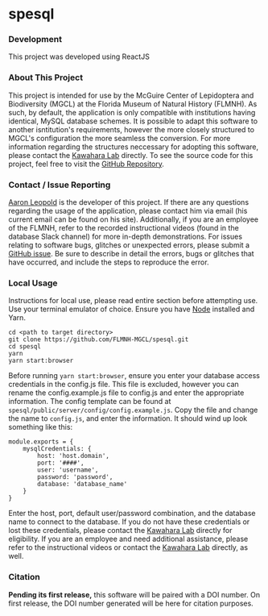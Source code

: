 # spesql

### Development

This project was developed using ReactJS

### About This Project

This project is intended for use by the McGuire Center of Lepidoptera and Biodiversity (MGCL) at the Florida Museum of Natural History (FLMNH). As such, by default, the
application is only compatible with institutions having identical, MySQL database schemes. It is possible to adapt this software to another isntitution's requirements,
however the more closely structured to MGCL's configuration the more seamless the conversion. For more information regarding the structures neccessary for adopting this software,
please contact the <a href='https://www.floridamuseum.ufl.edu/kawahara-lab/contact/' target='_blank'>Kawahara Lab</a> directly. To see the source code for this project, feel free
to visit the <a href='https://github.com/FLMNH-MGCL/Database-App' target='_blank'>GitHub Repository</a>.

### Contact / Issue Reporting

<a href='http://www.aaronbleopold.com' target="_blank">Aaron Leopold</a> is the developer of this project. If there are any questions regarding the usage of the application, please contact him via email (his current email can be found on his site). Additionally, if you are an employee of the FLMNH, refer to the recorded instructional videos (found in the database Slack channel) for more in-depth demonstrations. For issues relating to software bugs, glitches or unexpected errors, please submit a <a href='https://github.com/FLMNH-MGCL/Database-App/issues/new' target="_blank">GitHub issue</a>. Be sure to describe in
detail the errors, bugs or glitches that have occurred, and include the steps to reproduce the error.

### Local Usage

Instructions for local use, please read entire section before attempting use. Use your terminal emulator of choice. Ensure you have <a href='https://nodejs.org/en/' target='_blank'>Node</a> installed and Yarn.

```
cd <path to target directory>
git clone https://github.com/FLMNH-MGCL/spesql.git
cd spesql
yarn
yarn start:browser
```

Before running `yarn start:browser`, ensure you enter your database access credentials in the config.js file. This file is excluded, however you can rename the config.example.js file to config.js and enter the appropriate information. The config template can be found at `spesql/public/server/config/config.example.js`. Copy the file and change the name to `config.js`, and enter the information. It should wind up look something like this:

```
module.exports = {
    mysqlCredentials: {
        host: 'host.domain',
        port: '####',
        user: 'username',
        password: 'password',
        database: 'database_name'
    }
}
```

Enter the host, port, default user/password combination, and the database name to connect to the database. If you do not have these credentials or lost these credentials, please contact the <a href='https://www.floridamuseum.ufl.edu/kawahara-lab/contact/' target='_blank'>Kawahara Lab</a> directly for eligibility. If you are an employee and need additional assistance, please refer to the instructional videos or contact the <a href='https://www.floridamuseum.ufl.edu/kawahara-lab/contact/' target='_blank'>Kawahara Lab</a> directly, as well.

### Citation

<b>Pending its first release,</b> this software will be paired with a DOI number. On first release, the DOI number generated will be here for citation purposes.
